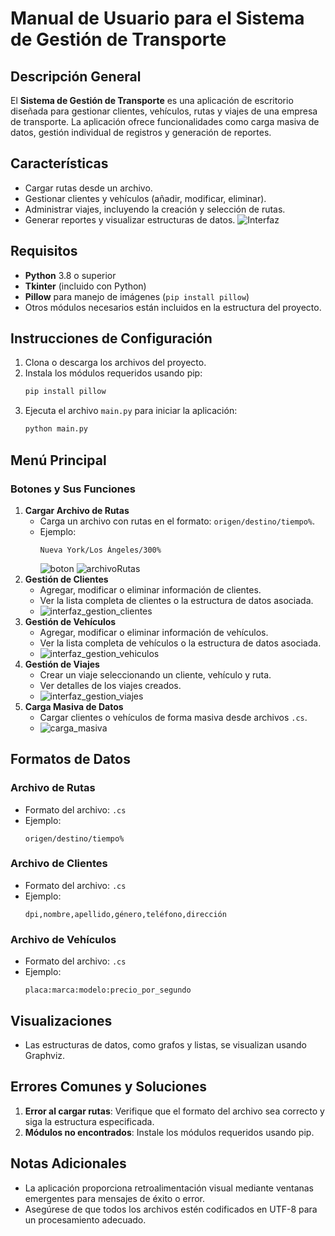 
# Manual de Usuario para el Sistema de Gestión de Transporte

## Descripción General
El **Sistema de Gestión de Transporte** es una aplicación de escritorio diseñada para gestionar clientes, vehículos, rutas y viajes de una empresa de transporte. La aplicación ofrece funcionalidades como carga masiva de datos, gestión individual de registros y generación de reportes.

## Características
- Cargar rutas desde un archivo.
- Gestionar clientes y vehículos (añadir, modificar, eliminar).
- Administrar viajes, incluyendo la creación y selección de rutas.
- Generar reportes y visualizar estructuras de datos.
![Interfaz](interfaz.png)

## Requisitos
- **Python** 3.8 o superior
- **Tkinter** (incluido con Python)
- **Pillow** para manejo de imágenes (`pip install pillow`)
- Otros módulos necesarios están incluidos en la estructura del proyecto.

## Instrucciones de Configuración
1. Clona o descarga los archivos del proyecto.
2. Instala los módulos requeridos usando pip:
    ```bash
    pip install pillow
    ```
3. Ejecuta el archivo `main.py` para iniciar la aplicación:
    ```bash
    python main.py
    ```

## Menú Principal
### Botones y Sus Funciones
1. **Cargar Archivo de Rutas**
   - Carga un archivo con rutas en el formato: `origen/destino/tiempo%`.
   - Ejemplo:
     ```
     Nueva York/Los Ángeles/300%
     ```
     ![boton](cargarRutas.png)
     ![archivoRutas](entradaRutas.png)
2. **Gestión de Clientes**
   - Agregar, modificar o eliminar información de clientes.
   - Ver la lista completa de clientes o la estructura de datos asociada.
   - ![interfaz_gestion_clientes](gestion_clientes.png)
3. **Gestión de Vehículos**
   - Agregar, modificar o eliminar información de vehículos.
   - Ver la lista completa de vehículos o la estructura de datos asociada.
   - ![interfaz_gestion_vehiculos](gestion_vehiculos.png)
4. **Gestión de Viajes**
   - Crear un viaje seleccionando un cliente, vehículo y ruta.
   - Ver detalles de los viajes creados.
   - ![interfaz_gestion_viajes](gestion_viajes.png)
5. **Carga Masiva de Datos**
   - Cargar clientes o vehículos de forma masiva desde archivos `.cs`.
   - ![carga_masiva](carga_masiva.png)

## Formatos de Datos
### Archivo de Rutas
- Formato del archivo: `.cs`
- Ejemplo:
    ```
    origen/destino/tiempo%
    ```

### Archivo de Clientes
- Formato del archivo: `.cs`
- Ejemplo:
    ```
    dpi,nombre,apellido,género,teléfono,dirección
    ```

### Archivo de Vehículos
- Formato del archivo: `.cs`
- Ejemplo:
    ```
    placa:marca:modelo:precio_por_segundo
    ```

## Visualizaciones
- Las estructuras de datos, como grafos y listas, se visualizan usando Graphviz.

## Errores Comunes y Soluciones
1. **Error al cargar rutas**: Verifique que el formato del archivo sea correcto y siga la estructura especificada.
2. **Módulos no encontrados**: Instale los módulos requeridos usando pip.

## Notas Adicionales
- La aplicación proporciona retroalimentación visual mediante ventanas emergentes para mensajes de éxito o error.
- Asegúrese de que todos los archivos estén codificados en UTF-8 para un procesamiento adecuado.
